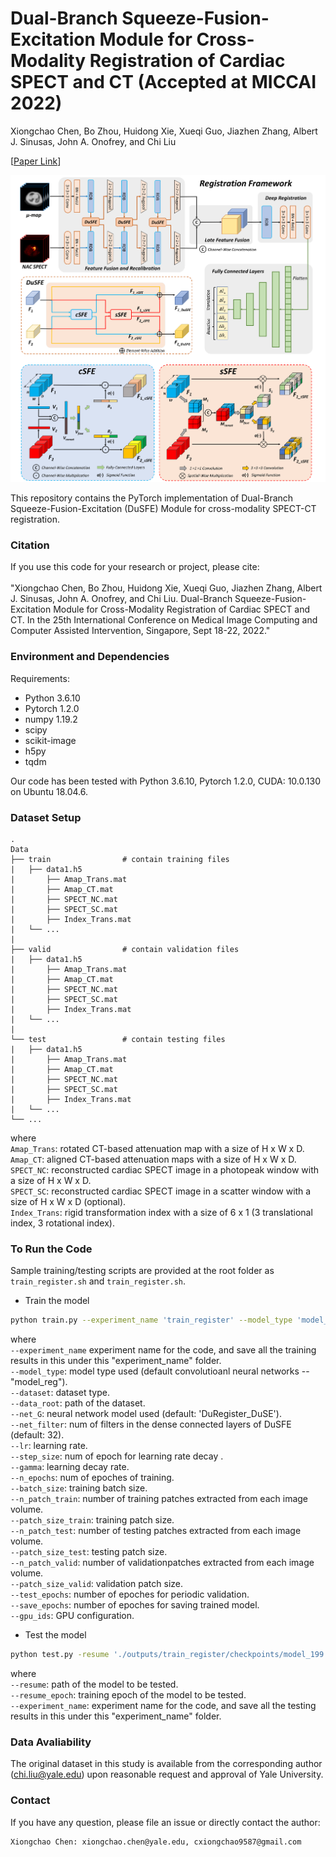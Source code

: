 # Dual-Branch Squeeze-Fusion-Excitation Module for Cross-Modality Registration of Cardiac SPECT and CT (Accepted at MICCAI 2022)

Xiongchao Chen, Bo Zhou, Huidong Xie, Xueqi Guo, Jiazhen Zhang, Albert J. Sinusas, John A. Onofrey, and Chi Liu

[[Paper Link](https://arxiv.org/abs/2206.05278)]

![image](IMAGE/DuSFE.png)

This repository contains the PyTorch implementation of Dual-Branch Squeeze-Fusion-Excitation (DuSFE) Module for cross-modality SPECT-CT registration.

### Citation
If you use this code for your research or project, please cite: \
\
"Xiongchao Chen, Bo Zhou, Huidong Xie, Xueqi Guo, Jiazhen Zhang, Albert J. Sinusas, John A. Onofrey, and Chi Liu. Dual-Branch Squeeze-Fusion-Excitation Module for Cross-Modality Registration of Cardiac SPECT and CT. In the 25th International Conference on Medical Image Computing and Computer Assisted Intervention, Singapore, Sept 18-22, 2022."


 ### Environment and Dependencies
 Requirements:
 * Python 3.6.10
 * Pytorch 1.2.0
 * numpy 1.19.2
 * scipy
 * scikit-image
 * h5py
 * tqdm
 
 Our code has been tested with Python 3.6.10, Pytorch 1.2.0, CUDA: 10.0.130 on Ubuntu 18.04.6.

 ### Dataset Setup
    .
    Data
    ├── train                # contain training files
    |   ├── data1.h5
    |       ├── Amap_Trans.mat  
    |       ├── Amap_CT.mat
    |       ├── SPECT_NC.mat
    |       ├── SPECT_SC.mat
    |       ├── Index_Trans.mat
    |   └── ...  
    |
    ├── valid                # contain validation files
    |   ├── data1.h5
    |       ├── Amap_Trans.mat  
    |       ├── Amap_CT.mat
    |       ├── SPECT_NC.mat
    |       ├── SPECT_SC.mat
    |       ├── Index_Trans.mat
    |   └── ... 
    |
    └── test                 # contain testing files
    |   ├── data1.h5
    |       ├── Amap_Trans.mat  
    |       ├── Amap_CT.mat
    |       ├── SPECT_NC.mat
    |       ├── SPECT_SC.mat
    |       ├── Index_Trans.mat
    |   └── ... 
    └── ...  

where \
`Amap_Trans`: rotated CT-based attenuation map with a size of H x W x D. \
`Amap_CT`: aligned CT-based attenuation maps with a size of H x W x D. \
`SPECT_NC`: reconstructed cardiac SPECT image in a photopeak window with a size of H x W x D. \
`SPECT_SC`: reconstructed cardiac SPECT image in a scatter window with a size of H x W x D (optional). \
`Index_Trans`: rigid transformation index with a size of 6 x 1 (3 translational index, 3 rotational index). 

### To Run the Code
Sample training/testing scripts are provided at the root folder as `train_register.sh` and `train_register.sh`.

- Train the model 
```bash
python train.py --experiment_name 'train_register' --model_type 'model_reg' --dataset 'CardiacSPECT_Reg' --data_root '../../Data/Dataset_filename/' --net_G 'DuRegister_DuSE' --net_filter 32 --lr 5e-5 --step_size 1 --gamma 0.99 --n_epochs 400 --batch_size 4 --n_patch_train 1 --patch_size_train 80 80 40 --n_patch_test 1 --patch_size_test 80 80 40 --n_patch_valid 1 --patch_size_valid 80 80 40 --eval_epochs 5 --snapshot_epochs 5 --gpu_ids 0
```

where \
`--experiment_name` experiment name for the code, and save all the training results in this under this "experiment_name" folder. \
`--model_type`: model type used (default convolutioanl neural networks -- "model_reg"). \
`--dataset`: dataset type. \
`--data_root`: path of the dataset. \
`--net_G`: neural network model used (default: 'DuRegister_DuSE'). \
`--net_filter`: num of filters in the dense connected layers of DuSFE (default: 32). \
`--lr`: learning rate. \
`--step_size`: num of epoch for learning rate decay .\
`--gamma`: learning decay rate. \
`--n_epochs`: num of epoches of training. \
`--batch_size`: training batch size. \
`--n_patch_train`: number of training patches extracted from each image volume. \
`--patch_size_train`: training patch size. \
`--n_patch_test`: number of testing patches extracted from each image volume. \
`--patch_size_test`: testing patch size. \
`--n_patch_valid`: number of validationpatches extracted from each image volume. \
`--patch_size_valid`: validation patch size. \
`--test_epochs`: number of epoches for periodic validation. \
`--save_epochs`: number of epoches for saving trained model. \
`--gpu_ids`: GPU configuration.

- Test the model 
```bash
python test.py -resume './outputs/train_register/checkpoints/model_199.pt' --experiment_name 'test_register_199' --model_type 'model_reg' --dataset 'CardiacSPECT_Reg' --data_root '../../Data/Dataset_filename/' --net_G 'DuRegister_DuSE' --net_filter 32 --batch_size 4 --n_patch_train 1 --patch_size_train 80 80 40 --n_patch_test 1 --patch_size_test 80 80 40 --n_patch_valid 1 --patch_size_valid 80 80 40 --gpu_ids 0
```
where \
`--resume`: path of the model to be tested. \
`--resume_epoch`: training epoch of the model to be tested. \
`--experiment_name`: experiment name for the code, and save all the testing results in this under this "experiment_name" folder. 

### Data Avaliability
The original dataset in this study is available from the corresponding author (chi.liu@yale.edu) upon reasonable request and approval of Yale University. 


### Contact 
If you have any question, please file an issue or directly contact the author:
```
Xiongchao Chen: xiongchao.chen@yale.edu, cxiongchao9587@gmail.com
```




